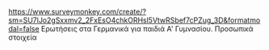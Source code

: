 https://www.surveymonkey.com/create/?sm=SU7lJo2gSxxmv2_2FxEsO4chkORHsl5VtwRSbef7cPZug_3D&formatmodal=false
Ερωτήσεις στα Γερμανικά για παιδιά Α' Γυμνασίου. Προσωπικά στοιχεία
